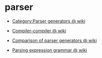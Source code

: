 # parser

- [Category:Parser generators @ wiki](https://en.wikipedia.org/wiki/Category:Parser_generators)
- [Compiler-compiler @ wiki](https://en.wikipedia.org/wiki/Compiler-compiler)
- [Comparison of parser generators @ wiki](https://en.wikipedia.org/wiki/Comparison_of_parser_generators)

- [Parsing expression grammar @ wiki](https://en.wikipedia.org/wiki/Parsing_expression_grammar)